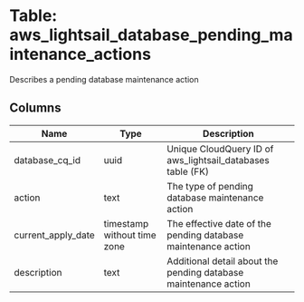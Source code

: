 
# Table: aws_lightsail_database_pending_maintenance_actions
Describes a pending database maintenance action
## Columns
| Name        | Type           | Description  |
| ------------- | ------------- | -----  |
|database_cq_id|uuid|Unique CloudQuery ID of aws_lightsail_databases table (FK)|
|action|text|The type of pending database maintenance action|
|current_apply_date|timestamp without time zone|The effective date of the pending database maintenance action|
|description|text|Additional detail about the pending database maintenance action|
